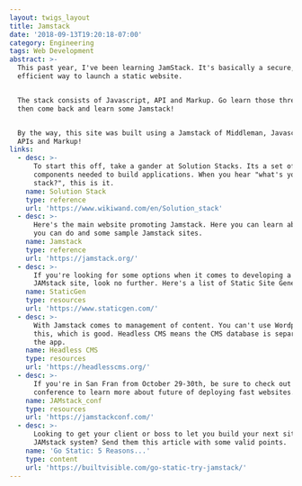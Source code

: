 ```yaml
---
layout: twigs_layout
title: Jamstack
date: '2018-09-13T19:20:18-07:00'
category: Engineering
tags: Web Development
abstract: >-
  This past year, I've been learning JamStack. It's basically a secure,
  efficient way to launch a static website. 


  The stack consists of Javascript, API and Markup. Go learn those three things,
  then come back and learn some Jamstack!


  By the way, this site was built using a Jamstack of Middleman, Javascript,
  APIs and Markup!
links:
  - desc: >-
      To start this off, take a gander at Solution Stacks. Its a set of software
      components needed to build applications. When you hear "what's your
      stack?", this is it.
    name: Solution Stack
    type: reference
    url: 'https://www.wikiwand.com/en/Solution_stack'
  - desc: >-
      Here's the main website promoting Jamstack. Here you can learn about what
      you can do and some sample Jamstack sites.
    name: Jamstack
    type: reference
    url: 'https://jamstack.org/'
  - desc: >-
      If you're looking for some options when it comes to developing a static
      JAMstack site, look no further. Here's a list of Static Site Generators.
    name: StaticGen
    type: resources
    url: 'https://www.staticgen.com/'
  - desc: >-
      With Jamstack comes to management of content. You can't use Wordpress with
      this, which is good. Headless CMS means the CMS database is separate from
      the app.
    name: Headless CMS
    type: resources
    url: 'https://headlesscms.org/'
  - desc: >-
      If you're in San Fran from October 29-30th, be sure to check out this
      conference to learn more about future of deploying fast websites.
    name: JAMstack_conf
    type: resources
    url: 'https://jamstackconf.com/'
  - desc: >-
      Looking to get your client or boss to let you build your next site using a
      JAMstack system? Send them this article with some valid points.
    name: 'Go Static: 5 Reasons...'
    type: content
    url: 'https://builtvisible.com/go-static-try-jamstack/'
---
```


